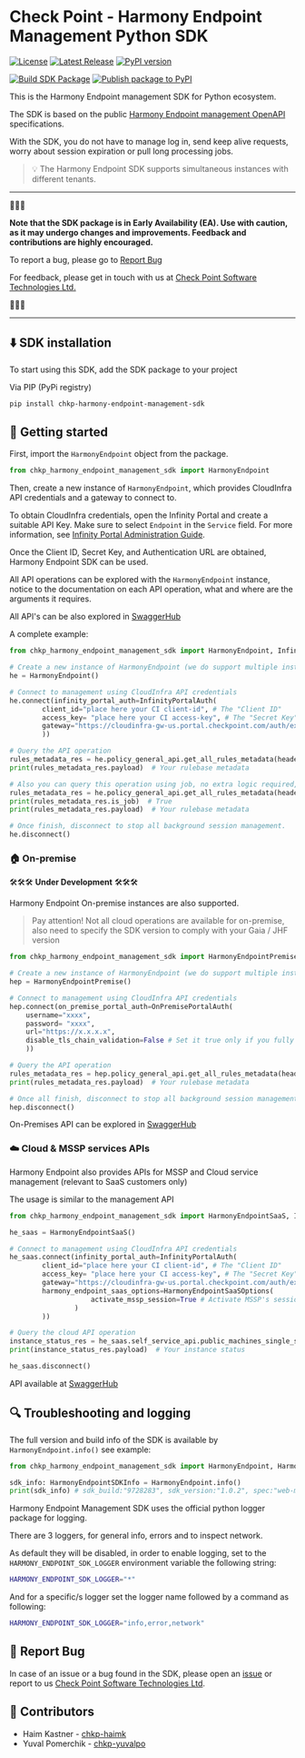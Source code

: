 # Check Point - Harmony Endpoint Management Python SDK

[![License](https://img.shields.io/github/license/CheckPointSW/harmony-endpoint-management-py-sdk.svg?style=plastic)](https://github.com/CheckPointSW/harmony-endpoint-management-py-sdk/blob/release/LICENSE) [![Latest Release](https://img.shields.io/github/v/release/CheckPointSW/harmony-endpoint-management-py-sdk?style=plastic)](https://github.com/CheckPointSW/harmony-endpoint-management-py-sdk/releases) [![PyPI version](https://img.shields.io/pypi/v/chkp-harmony-endpoint-management-sdk.svg?style=plastic)](https://pypi.org/project/chkp-harmony-endpoint-management-sdk/)


<!-- 
Coming soon :)

[![npm downloads](https://img.shields.io/npm/dt/@chkp/harmony-endpoint-management-sdk.svg.svg?style=plastic)](https://npmjs.com/package/@chkp/harmony-endpoint-management-sdk.svg)

[![GitHub stars](https://img.shields.io/github/stars/CheckPointSW/harmony-endpoint-management-py-sdk.svg?style=social&label=Star)](https://github.com/CheckPointSW/harmony-endpoint-management-py-sdk/stargazers) -->

[![Build SDK Package](https://github.com/CheckPointSW/harmony-endpoint-management-py-sdk/actions/workflows/build.yml/badge.svg)](https://github.com/CheckPointSW/harmony-endpoint-management-py-sdk/actions/workflows/build.yml) [![Publish package to PyPI](https://github.com/CheckPointSW/harmony-endpoint-management-py-sdk/actions/workflows/release.yml/badge.svg)](https://github.com/CheckPointSW/harmony-endpoint-management-py-sdk/actions/workflows/release.yml)

This is the Harmony Endpoint management SDK for Python ecosystem.

The SDK is based on the public [Harmony Endpoint management OpenAPI](https://app.swaggerhub.com/apis/Check-Point/web-mgmt-external-api-production) specifications.

With the SDK, you do not have to manage log in, send keep alive requests, worry about session expiration or pull long processing jobs.

> 💡 The Harmony Endpoint SDK supports simultaneous instances with different tenants.

---
🚧🚧🚧 

**Note that the SDK package is in Early Availability (EA). Use with caution, as it may undergo changes and improvements. Feedback and contributions are highly encouraged.** 

To report a bug, please go to [Report Bug](#-report-bug)

For feedback, please get in touch with us at [Check Point Software Technologies Ltd.](mailto:harmony-endpoint-external-api@checkpoint.com)

🚧🚧🚧 

---

## ⬇️ SDK installation

To start using this SDK, add the SDK package to your project

Via PIP (PyPi registry)
```bash 
pip install chkp-harmony-endpoint-management-sdk
```

## 🚀 Getting started

First, import the `HarmonyEndpoint` object from the package.

```python
from chkp_harmony_endpoint_management_sdk import HarmonyEndpoint
```

Then, create a new instance of `HarmonyEndpoint`, which provides CloudInfra API credentials and a gateway to connect to.

To obtain CloudInfra credentials, open the Infinity Portal and create a suitable API Key. Make sure to select `Endpoint` in the `Service` field. For more information, see [Infinity Portal Administration Guide](https://sc1.checkpoint.com/documents/Infinity_Portal/WebAdminGuides/EN/Infinity-Portal-Admin-Guide/Content/Topics-Infinity-Portal/API-Keys.htm?tocpath=Global%20Settings%7C_____7#API_Keys).

Once the Client ID, Secret Key, and Authentication URL are obtained, Harmony Endpoint SDK can be used.

All API operations can be explored with the `HarmonyEndpoint` instance, notice to the documentation on each API operation, what and where are the arguments it requires.

All API's can be also explored in [SwaggerHub](https://app.swaggerhub.com/apis/Check-Point/web-mgmt-external-api-production)

A complete example:

```python
from chkp_harmony_endpoint_management_sdk import HarmonyEndpoint, InfinityPortalAuth

# Create a new instance of HarmonyEndpoint (we do support multiple instances in parallel)
he = HarmonyEndpoint()

# Connect to management using CloudInfra API credentials
he.connect(infinity_portal_auth=InfinityPortalAuth(
        client_id="place here your CI client-id", # The "Client ID"
        access_key= "place here your CI access-key", # The "Secret Key"
        gateway="https://cloudinfra-gw-us.portal.checkpoint.com/auth/external" # The "Authentication URL"
        )) 

# Query the API operation
rules_metadata_res = he.policy_general_api.get_all_rules_metadata(header_params={ "x-mgmt-run-as-job": 'off'})
print(rules_metadata_res.payload)  # Your rulebase metadata

# Also you can query this operation using job, no extra logic required, in the background, it will trigger a job and will pull the status till it finish and return the final results. 
rules_metadata_res = he.policy_general_api.get_all_rules_metadata(header_params={ "x-mgmt-run-as-job": 'on'})
print(rules_metadata_res.is_job)  # True
print(rules_metadata_res.payload)  # Your rulebase metadata

# Once finish, disconnect to stop all background session management. 
he.disconnect()
```

### 🏠 On-premise

🛠️🛠️🛠️ **Under Development** 🛠️🛠️🛠️

Harmony Endpoint On-premise instances are also supported.

> Pay attention! Not all cloud operations are available for on-premise, also need to specify the SDK version to comply with your Gaia / JHF version


```python
from chkp_harmony_endpoint_management_sdk import HarmonyEndpointPremise, OnPremisePortalAuth

# Create a new instance of HarmonyEndpoint (we do support multiple instances in parallel)
hep = HarmonyEndpointPremise()

# Connect to management using CloudInfra API credentials
hep.connect(on_premise_portal_auth=OnPremisePortalAuth(
    username="xxxx", 
    password= "xxxx", 
    url="https://x.x.x.x",
    disable_tls_chain_validation=False # Set it true only if you fully trust this URL (e.g. case of internal but not verified https certificate)
    )) 

# Query the API operation
rules_metadata_res = hep.policy_general_api.get_all_rules_metadata(header_params={ "x-mgmt-run-as-job": 'off'})
print(rules_metadata_res.payload)  # Your rulebase metadata

# Once all finish, disconnect to stop all background session management. 
hep.disconnect()
```

On-Premises API can be explored in [SwaggerHub](https://app.swaggerhub.com/apis/Check-Point/web-mgmt-external-api-premise)

### ☁️ Cloud & MSSP services APIs

Harmony Endpoint also provides APIs for MSSP and Cloud service management (relevant to SaaS customers only) 


The usage is similar to the management API
```python
from chkp_harmony_endpoint_management_sdk import HarmonyEndpointSaaS, InfinityPortalAuth, HarmonyEndpointSaaSOptions

he_saas = HarmonyEndpointSaaS()

# Connect to management using CloudInfra API credentials
he_saas.connect(infinity_portal_auth=InfinityPortalAuth(
        client_id="place here your CI client-id", # The "Client ID"
        access_key= "place here your CI access-key", # The "Secret Key"
        gateway="https://cloudinfra-gw-us.portal.checkpoint.com/auth/external", # The "Authentication URL"
        harmony_endpoint_saas_options=HarmonyEndpointSaaSOptions(
                    activate_mssp_session=True # Activate MSSP's session management, turn on if you're using MSSP APIs
                )
        )) 

# Query the cloud API operation
instance_status_res = he_saas.self_service_api.public_machines_single_status()
print(instance_status_res.payload)  # Your instance status

he_saas.disconnect()
```
API available at [SwaggerHub](https://app.swaggerhub.com/apis/Check-Point/harmony-endpoint-cloud-api-prod)

## 🔍 Troubleshooting and logging

The full version and build info of the SDK is available by `HarmonyEndpoint.info()` see example:
```python
from chkp_harmony_endpoint_management_sdk import HarmonyEndpoint, HarmonyEndpointSDKInfo

sdk_info: HarmonyEndpointSDKInfo = HarmonyEndpoint.info()
print(sdk_info) # sdk_build:"9728283", sdk_version:"1.0.2", spec:"web-mgmt-external-api-production", spec_version:"1.9.159", released_on:"2023-09-10T18:14:38.264Z"
```

Harmony Endpoint Management SDK uses the official python logger package for logging.

There are 3 loggers, for general info, errors and to inspect network.

As default they will be disabled, in order to enable logging, set to the `HARMONY_ENDPOINT_SDK_LOGGER` environment variable the following string:
```bash
HARMONY_ENDPOINT_SDK_LOGGER="*"
```

And for a specific/s logger set the logger name followed by a command as following:
```bash
HARMONY_ENDPOINT_SDK_LOGGER="info,error,network"
```

## 🐞 Report Bug

In case of an issue or a bug found in the SDK, please open an [issue](https://github.com/CheckPointSW/harmony-endpoint-management-py-sdk/issues) or report to us [Check Point Software Technologies Ltd](mailto:harmony-endpoint-external-api@checkpoint.com).

## 🤝 Contributors 
- Haim Kastner - [chkp-haimk](https://github.com/chkp-haimk)
- Yuval Pomerchik - [chkp-yuvalpo](https://github.com/chkp-yuvalpo)
